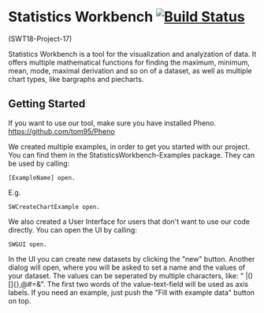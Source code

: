 # Statistics Workbench [![Build Status](https://api.travis-ci.org/hpi-swa-teaching/StatisticsWorkbench.svg?branch=submission)](https://travis-ci.org/hpi-swa-teaching/StatisticsWorkbench)
(SWT18-Project-17)

Statistics Workbench is a tool for the visualization and analyzation of data. It offers multiple mathematical functions for finding the maximum, minimum, mean, mode, maximal derivation and so on of a dataset, as well as multiple chart types, like bargraphs and piecharts.

## Getting Started

If you want to use our tool, make sure you have installed Pheno.
https://github.com/tom95/Pheno

We created multiple examples, in order to get you started with our project.
You can find them in the StatisticsWorkbench-Examples package.
They can be used by calling:
```
[ExampleName] open.
```
E.g.
```
SWCreateChartExample open.
```

We also created a User Interface for users that don't want to use our code directly.
You can open the UI by calling:
```
SWGUI open.
```
In the UI you can create new datasets by clicking the "new" button.
Another dialog will open, where you will be asked to set a name and the values of your dataset.
The values can be seperated by multiple characters, like: " |()[]{},@#=&".
The first two words of the value-text-field will be used as axis labels.
If you need an example, just push the "Fill with example data" button on top.
